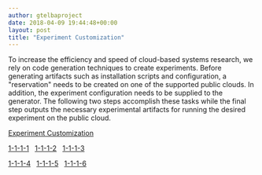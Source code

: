 ```yaml
---
author: gtelbaproject
date: 2018-04-09 19:44:48+00:00
layout: post
title: "Experiment Customization"
---
```


To increase the efficiency and speed of cloud-based systems research, we rely on code generation techniques to create experiments. Before generating artifacts such as installation scripts and configuration, a "reservation" needs to be created on one of the supported public clouds. In addition, the experiment configuration needs to be supplied to the generator. The following two steps accomplish these tasks while the final step outputs the necessary experimental artifacts for running the desired experiment on the public cloud.

[Experiment Customization](/docs/experiment-customization/)

[1-1-1-1](/docs/experiment-topology-1-1-1-1/)   [1-1-1-2](/docs/experiment-topology-1-1-1-1/)   [1-1-1-3](/docs/experiment-topology-1-1-1-1/)

[1-1-1-4](/docs/experiment-topology-1-1-1-1/)   [1-1-1-5](/docs/experiment-topology-1-1-1-1/)   [1-1-1-6](/docs/experiment-topology-1-1-1-1/)
